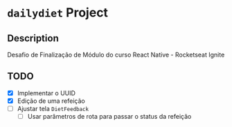 # `dailydiet` Project

## Description

Desafio de Finalização de Módulo do curso React Native - Rocketseat Ignite


## TODO
- [X] Implementar o UUID
- [X] Edição de uma refeição
- [ ] Ajustar tela `DietFeedback`
  - [ ] Usar parâmetros de rota para passar o status da refeição
